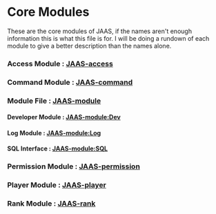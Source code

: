 # Core Modules
These are the core modules of JAAS, if the names aren't enough information this is what this file is for. I will be doing a rundown of each module to give a better description than the names alone.
### Access Module : [JAAS-access](jaas-core/JAAS-access.lua)

### Command Module : [JAAS-command](jaas-core/JAAS-command.lua)

### Module File : [JAAS-module](jaas-core/JAAS-module.lua)

#### Developer Module : [JAAS-module:Dev](jaas-core/JAAS-module.lua#L46)

#### Log Module : [JAAS-module:Log](jaas-core/JAAS-module.lua#L286)

#### SQL Interface : [JAAS-module:SQL](jaas-core/JAAS-module.lua#L271)

### Permission Module : [JAAS-permission](jaas-core/JAAS-permission.lua)

### Player Module : [JAAS-player](jaas-core/JAAS-player.lua)

### Rank Module : [JAAS-rank](jaas-core/JAAS-rank.lua)

